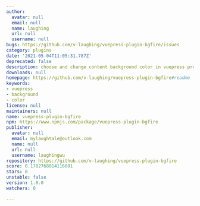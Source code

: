 ```yaml
---
author:
  avatar: null
  email: null
  name: laughing
  url: null
  username: null
bugs: https://github.com/v-laughing/vuepress-plugin-bgfire/issues
category: plugins
date: '2021-05-04T11:05:31.787Z'
deprecated: false
description: choose and change content background color in vuepress project
downloads: null
homepage: https://github.com/v-laughing/vuepress-plugin-bgfire#readme
keywords:
- vuepress
- background
- color
license: null
maintainers: null
name: vuepress-plugin-bgfire
npm: https://www.npmjs.com/package/vuepress-plugin-bgfire
publisher:
  avatar: null
  email: mylaughtale@outlook.com
  name: null
  url: null
  username: laughingwu
repository: https://github.com/v-laughing/vuepress-plugin-bgfire
score: 0.1782768014116801
stars: 0
unstable: false
version: 1.0.0
watchers: 0

---
```


